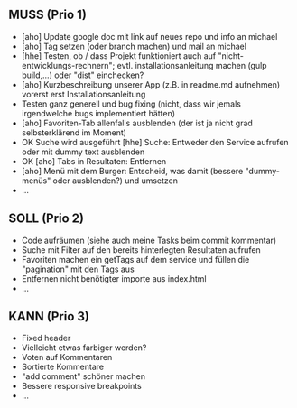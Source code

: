 ## MUSS (Prio 1) ##
* [aho] Update google doc mit link auf neues repo und info an michael
* [aho] Tag setzen (oder branch machen) und mail an michael
* [hhe] Testen, ob / dass Projekt funktioniert auch auf "nicht-entwicklungs-rechnern"; evtl. installationsanleitung machen (gulp build,...) oder "dist" einchecken?
* [aho] Kurzbeschreibung unserer App (z.B. in readme.md aufnehmen) vorerst erst Installationsanleitung
* Testen ganz generell und bug fixing (nicht, dass wir jemals irgendwelche bugs implementiert hätten)
* [aho] Favoriten-Tab allenfalls ausblenden (der ist ja nicht grad selbsterklärend im Moment)
* OK Suche wird ausgeführt [hhe] Suche: Entweder den Service aufrufen oder mit dummy text ausblenden
* OK [aho] Tabs in Resultaten: Entfernen
* [aho] Menü mit dem Burger: Entscheid, was damit (bessere "dummy-menüs" oder ausblenden?) und umsetzen
* ...


## SOLL (Prio 2) ##
* Code aufräumen (siehe auch meine Tasks beim commit kommentar)
* Suche mit Filter auf den bereits hinterlegten Resultaten aufrufen
* Favoriten machen ein getTags auf dem service und füllen die "pagination" mit den Tags aus
* Entfernen nicht benötigter importe aus index.html
* ...


## KANN (Prio 3) ##
* Fixed header
* Vielleicht etwas farbiger werden?
* Voten auf Kommentaren
* Sortierte Kommentare
* "add comment" schöner machen
* Bessere responsive breakpoints
* ...